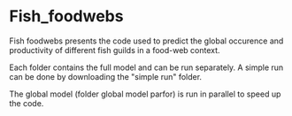 # Fish_foodwebs 

Fish foodwebs presents the code used to predict the global occurence and productivity of different fish guilds in a food-web context.

Each folder contains the full model and can be run separately. A simple run can be done by downloading the "simple run" folder. 

The global model (folder global model parfor) is run in parallel to speed up the code. 
